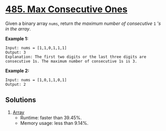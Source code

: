 # [485. Max Consecutive Ones](https://leetcode.com/problems/max-consecutive-ones/)

Given a binary array `nums`, return _the maximum number of consecutive_ `1` _'s in the array_.

**Example 1:**

```
Input: nums = [1,1,0,1,1,1]
Output: 3
Explanation: The first two digits or the last three digits are consecutive 1s. The maximum number of consecutive 1s is 3.
```

**Example 2:**

```
Input: nums = [1,0,1,1,0,1]
Output: 2
```

## Solutions
1. [Array](./MaxConsecutiveOnes.java)
    - Runtime: faster than 39.45%.
    - Memory usage: less than 9.14%.
